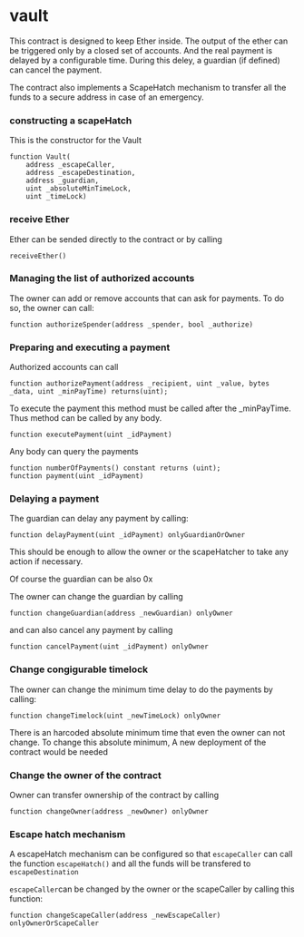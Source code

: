 # vault

This contract is designed to keep Ether inside. The output of the ether can be
triggered only by a closed set of accounts. And the real payment is delayed by
a configurable time. During this deley, a guardian (if defined) can cancel the
payment.

The contract also implements a ScapeHatch mechanism to transfer all the funds to
a secure address in case of an emergency.

### constructing a scapeHatch

This is the constructor for the Vault

    function Vault(
        address _escapeCaller,
        address _escapeDestination,
        address _guardian,
        uint _absoluteMinTimeLock,
        uint _timeLock)

### receive Ether

Ether can be sended directly to the contract or by calling

    receiveEther()

### Managing the list of authorized accounts

The owner can add or remove accounts that can ask for payments. To do so,
the owner can call:

    function authorizeSpender(address _spender, bool _authorize)

### Preparing and executing a payment

Authorized accounts can call

    function authorizePayment(address _recipient, uint _value, bytes _data, uint _minPayTime) returns(uint);

To execute the payment this method must be called after the _minPayTime. Thus method
can be called by any body.

    function executePayment(uint _idPayment)

Any body can query the payments

    function numberOfPayments() constant returns (uint);
    function payment(uint _idPayment)

### Delaying a payment

The guardian can delay any payment by calling:

    function delayPayment(uint _idPayment) onlyGuardianOrOwner

This should be enough to allow the owner or the scapeHatcher to take any action
if necessary.

Of course the guardian can be also 0x

The owner can change the guardian by calling

    function changeGuardian(address _newGuardian) onlyOwner

and can also cancel any payment by calling

    function cancelPayment(uint _idPayment) onlyOwner

### Change congigurable timelock

The owner can change the minimum time delay to do the payments by calling:

    function changeTimelock(uint _newTimeLock) onlyOwner

There is an harcoded absolute minimum time that even the owner can not change.
To change this absolute minimum, A new deployment of the contract would be needed

### Change the owner of the contract

Owner can transfer ownership of the contract by calling

    function changeOwner(address _newOwner) onlyOwner

### Escape hatch mechanism

A escapeHatch mechanism can be configured so that `escapeCaller` can call
the function `escapeHatch()` and all the funds will be transfered to `escapeDestination`

`escapeCaller`can be changed by the owner or the scapeCaller by calling this function:

    function changeScapeCaller(address _newEscapeCaller) onlyOwnerOrScapeCaller

